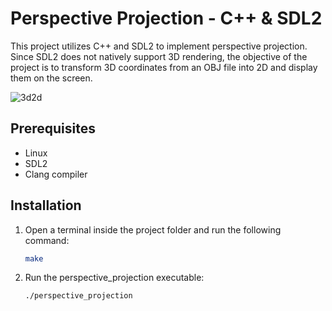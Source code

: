 # Perspective Projection - C++ & SDL2

This project utilizes C++ and SDL2 to implement perspective projection. Since SDL2 does not natively support 3D rendering, the objective of the project is to transform 3D coordinates from an OBJ file into 2D and display them on the screen.

![3d2d](https://github.com/andre-mana/PerspectiveProjection-C-SDL2-/assets/172200018/49afbf32-403b-4f1e-b2fc-4ed3854296f1)

## Prerequisites

- Linux
- SDL2
- Clang compiler

## Installation

1. Open a terminal inside the project folder and run the following command:
   ```bash
   make
2. Run the perspective_projection executable:
   ```bash
   ./perspective_projection
